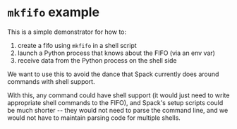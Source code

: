 # `mkfifo` example

This is a simple demonstrator for how to:

1. create a fifo using `mkfifo` in a shell script
2. launch a Python process that knows about the FIFO (via an env var)
3. receive data from the Python process on the shell side

We want to use this to avoid the dance that Spack currently does around
commands with shell support.

With this, any command could have shell support (it would just need to
write appropriate shell commands to the FIFO), and Spack's setup scripts
could be much shorter -- they would not need to parse the command line,
and we would not have to maintain parsing code for multiple shells.
